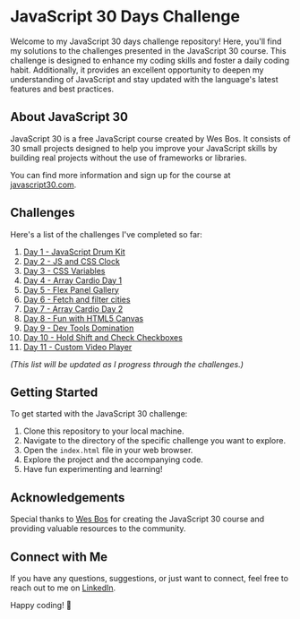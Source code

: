 # JavaScript 30 Days Challenge

Welcome to my JavaScript 30 days challenge repository! Here, you'll find my solutions to the challenges presented in the JavaScript 30 course. This challenge is designed to enhance my coding skills and foster a daily coding habit. Additionally, it provides an excellent opportunity to deepen my understanding of JavaScript and stay updated with the language's latest features and best practices.

## About JavaScript 30

JavaScript 30 is a free JavaScript course created by Wes Bos. It consists of 30 small projects designed to help you improve your JavaScript skills by building real projects without the use of frameworks or libraries.

You can find more information and sign up for the course at [javascript30.com](https://javascript30.com/).

## Challenges

Here's a list of the challenges I've completed so far:

1. [Day 1 - JavaScript Drum Kit](Day1-DrumKit/)
2. [Day 2 - JS and CSS Clock](Day2/)
3. [Day 3 - CSS Variables](Day3/)
4. [Day 4 - Array Cardio Day 1](Day4/)
5. [Day 5 - Flex Panel Gallery](Day5/)
6. [Day 6 - Fetch and filter cities](Day6/)
7. [Day 7 - Array Cardio Day 2](Day7/)
8. [Day 8 - Fun with HTML5 Canvas](Day8/)
9. [Day 9 - Dev Tools Domination](Day9/)
10. [Day 10 - Hold Shift and Check Checkboxes](Day10/)
11. [Day 11 - Custom Video Player](Day11/)

_(This list will be updated as I progress through the challenges.)_

## Getting Started

To get started with the JavaScript 30 challenge:

1. Clone this repository to your local machine.
2. Navigate to the directory of the specific challenge you want to explore.
3. Open the `index.html` file in your web browser.
4. Explore the project and the accompanying code.
5. Have fun experimenting and learning!

## Acknowledgements

Special thanks to [Wes Bos](https://wesbos.com/) for creating the JavaScript 30 course and providing valuable resources to the community.

## Connect with Me

If you have any questions, suggestions, or just want to connect, feel free to reach out to me on [LinkedIn](https://www.linkedin.com/in/kim-bergstroem/).

Happy coding! 🚀

